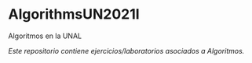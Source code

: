 # AlgorithmsUN2021I
Algoritmos en la UNAL

*Este repositorio contiene ejercicios/laboratorios asociados a Algoritmos.*
